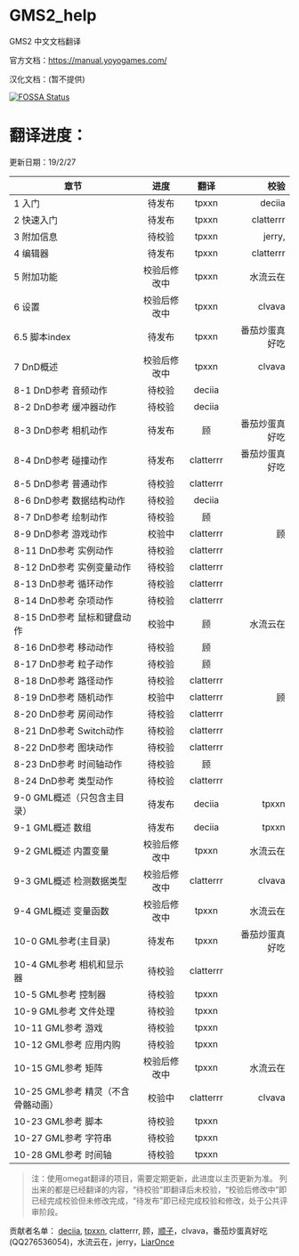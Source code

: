 # GMS2_help

GMS2 中文文档翻译

官方文档：https://manual.yoyogames.com/

汉化文档：(暂不提供)

[![FOSSA Status](https://app.fossa.com/api/projects/git%2Bgithub.com%2FGamemakerChina%2FGMS2_manual_en2ch.svg?type=large)](https://app.fossa.com/projects/git%2Bgithub.com%2FGamemakerChina%2FGMS2_manual_en2ch?ref=badge_large)

# 翻译进度：

更新日期：19/2/27

章节 | 进度  | 翻译 | 校验 
------|:------:|:------:|------:
1 入门  | 待发布 | tpxxn | deciia
2 快速入门  | 待发布 | tpxxn | clatterrr
3 附加信息  | 待校验 | tpxxn | jerry,
4 编辑器  | 待发布 | tpxxn | clatterrr
5 附加功能 | 校验后修改中 | tpxxn | 水流云在
6 设置  | 校验后修改中 | tpxxn | clvava
6.5 脚本index  | 待发布 | tpxxn | 番茄炒蛋真好吃
7 DnD概述  | 校验后修改中 | tpxxn | clvava
8-1 DnD参考 音频动作  | 待校验 | deciia | 
8-2 DnD参考 缓冲器动作  | 待校验 | deciia | 
8-3 DnD参考 相机动作  | 待发布 | 顾 | 番茄炒蛋真好吃
8-4 DnD参考 碰撞动作  | 待发布 | clatterrr | 番茄炒蛋真好吃
8-5 DnD参考 普通动作  | 待校验 | clatterrr | 
8-6 DnD参考 数据结构动作  | 待校验 | deciia | 
8-7 DnD参考 绘制动作  | 待校验 | 顾 | 
8-9 DnD参考 游戏动作  | 校验中 | clatterrr | 顾
8-11 DnD参考 实例动作  | 待校验 | clatterrr | 
8-12 DnD参考 实例变量动作  | 待校验 | clatterrr | 
8-13 DnD参考 循环动作  | 待校验 | clatterrr | 
8-14 DnD参考 杂项动作  | 待校验 | clatterrr | 
8-15 DnD参考 鼠标和键盘动作  | 校验中 | 顾 | 水流云在
8-16 DnD参考 移动动作  | 待校验 | 顾 | 
8-17 DnD参考 粒子动作  | 待校验 | 顾 | 
8-18 DnD参考 路径动作  | 待校验 | clatterrr | 
8-19 DnD参考 随机动作  | 校验中 | clatterrr | 顾
8-20 DnD参考 房间动作  | 待校验 | clatterrr | 
8-21 DnD参考 Switch动作 | 待校验 | clatterrr | 
8-22 DnD参考 图块动作  | 待校验 | clatterrr | 
8-23 DnD参考 时间轴动作  | 待校验 | 顾 | 
8-24 DnD参考 类型动作  | 待校验 | clatterrr | 
9-0 GML概述（只包含主目录）  | 待发布 | deciia | tpxxn
9-1 GML概述 数组 | 待发布 | deciia | tpxxn
9-2 GML概述 内置变量  | 校验后修改中 | tpxxn | 水流云在
9-3 GML概述 检测数据类型  | 校验后修改中 | clatterrr | clvava
9-4 GML概述 变量函数  | 校验后修改中 | tpxxn | 水流云在
10-0 GML参考(主目录)  | 待发布 | tpxxn | 番茄炒蛋真好吃
10-4 GML参考 相机和显示器  | 待校验 | clatterrr | 
10-5 GML参考 控制器  | 待校验 | tpxxn | 
10-9 GML参考 文件处理 | 待校验 | tpxxn | 
10-11 GML参考 游戏 | 待校验 | tpxxn | 
10-12 GML参考 应用内购 | 待校验 | tpxxn | 
10-15 GML参考 矩阵 | 校验后修改中 | tpxxn | 水流云在
10-25 GML参考 精灵（不含骨骼动画） | 校验中 | clatterrr | clvava
10-23 GML参考 脚本 | 待校验 | tpxxn | 
10-27 GML参考 字符串 | 待校验 | tpxxn | 
10-28 GML参考 时间轴 | 待校验 | tpxxn | 

>注：使用omegat翻译的项目，需要定期更新，此进度以主页更新为准。
列出来的都是已经翻译的内容，“待校验”即翻译后未校验，“校验后修改中”即已经完成校验但未修改完成，“待发布”即已经完成校验和修改，处于公共评审阶段。

贡献者名单：
[deciia](http://valcell.com/blog), [tpxxn](http://www.jihuangbaike.com), clatterrr, 顾，[顺子](http://www.gamebar.me)，clvava，番茄炒蛋真好吃(QQ276536054)，水流云在，jerry，[LiarOnce](https://www.liaronce.com)
